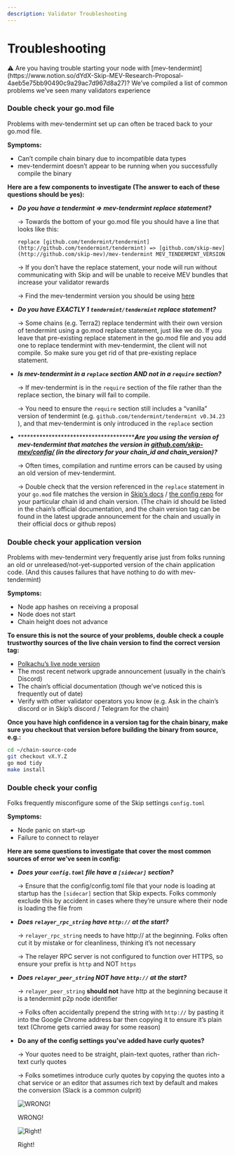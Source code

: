 ```yaml
---
description: Validator Troubleshooting
---
```


# Troubleshooting

<aside>
⚠️ Are you having trouble starting your node with [mev-tendermint](https://www.notion.so/dYdX-Skip-MEV-Research-Proposal-4aeb5e75bb90490c9a29ac7d967d8a27)? We’ve compiled a list of common problems we’ve seen many validators experience

</aside>

### Double check your go.mod file

Problems with mev-tendermint set up can often be traced back to your go.mod file. 

**Symptoms:** 

- Can’t compile chain binary due to incompatible data types
- mev-tendermint doesn’t appear to be running when you successfully compile the binary

**Here are a few components to investigate (The answer to each of these questions should be yes):** 

- ***Do you have a tendermint ⇒ mev-tendermint replace statement?***
    
    → Towards the bottom of your go.mod file you should have a line that looks like this: 
    
    `replace [github.com/tendermint/tendermint](http://github.com/tendermint/tendermint) => [github.com/skip-mev](http://github.com/skip-mev)/mev-tendermint MEV_TENDERMINT_VERSION`  
    
    → If you don’t have the replace statement, your node will run without communicating with Skip and will be unable to receive MEV bundles that increase your validator rewards
    
    → Find the mev-tendermint version you should be using [here](../Chain%20Configuration%20431f9bfd28694949aec46de190b1eb5a.md)
    
- ***Do you have EXACTLY 1 `tendermint/tendermint` replace statement?***
    
    → Some chains (e.g. Terra2) replace tendermint with their own version of tendermint using a go.mod replace statement, just like we do. If you leave that pre-existing replace statement in the go.mod file and you add one to replace tendermint with mev-tendermint, the client will not compile. So make sure you get rid of that pre-existing replace statement. 
    
- ***Is mev-tendermint in a `replace` section AND not in a `require` section?***
    
    → If mev-tendermint is in the `require` section of the file rather than the replace section, the binary will fail to compile. 
    
    → You need to ensure the `require` section still includes a “vanilla” version of tendermint (e.g. `github.com/tendermint/tendermint v0.34.23` ), and that mev-tendermint is only introduced in the `replace` section 
    
- *****************************************Are you using the version of mev-tendermint that matches the version in [github.com/skip-mev/config/](http://github.com/skip-mev/config/) (in the directory for your chain_id and chain_version)?***
    
    → Often times, compilation and runtime errors can be caused by using an old version of mev-tendermint. 
    
    → Double check that the version referenced in the `replace` statement in your `go.mod` file matches the version in [Skip’s docs](../Chain%20Configuration%20431f9bfd28694949aec46de190b1eb5a.md) / [the config repo](Validator%20Troubleshooting%20Guide%20caf97a63c5cb47b8903931ea923e86f9.md) for your particular chain id and chain version. (The chain id should be listed in the chain’s official documentation, and the chain version tag can be found in the latest upgrade announcement for the chain and usually in their official docs or github repos) 
    

### Double check your application version

Problems with mev-tendermint very frequently arise just from folks running an old or unreleased/not-yet-supported version of the chain application code. (And this causes failures that have nothing to do with mev-tendermint) 

********************Symptoms:******************** 

- Node app hashes on receiving a proposal
- Node does not start
- Chain height does not advance

**************************************To ensure this is not the source of your problems, double check a couple trustworthy sources of the live chain version to find the correct version tag:************************************** 

- [Polkachu’s live node version](Validator%20Troubleshooting%20Guide%20caf97a63c5cb47b8903931ea923e86f9.md)
- The most recent network upgrade announcement (usually in the chain’s Discord)
- The chain’s official documentation (though we’ve noticed this is frequently out of date)
- Verify with other validator operators you know (e.g. Ask in the chain’s discord or in Skip’s discord / Telegram for the chain)

******************************************************************Once you have high confidence in a version tag for the chain binary, make sure you checkout that version before building the binary from source, e.g.:****************************************************************** 

```bash
cd ~/chain-source-code
git checkout vX.Y.Z
go mod tidy
make install
```

### Double check your config

Folks frequently misconfigure some of the Skip settings `config.toml` 

**Symptoms:** 

- Node panic on start-up
- Failure to connect to relayer

**Here are some questions to investigate that cover the most common sources of error we’ve seen in config:** 

- ***Does your `config.toml` file have a `[sidecar]` section?***
    
    → Ensure that the config/config.toml file that your node is loading at startup has the `[sidecar]`  section that Skip expects. Folks commonly exclude this by accident in cases where they’re unsure where their node is loading the file from 
    
- ***Does `relayer_rpc_string` have `http://` at the start?***
    
    → `relayer_rpc_string` needs to have http:// at the beginning. Folks often cut it by mistake or for cleanliness, thinking it’s not necessary 
    
    → The relayer RPC server is not configured to function over HTTPS, so ensure your prefix is `http` and NOT `https` 
    
- ***Does `relayer_peer_string` NOT have `http://` at the start?***
    
    → `relayer_peer_string` **should not** have http at the beginning because it is a tendermint p2p node identifier
    
    → Folks often accidentally prepend the string with `http://` by pasting it into the Google Chrome address bar then copying it to ensure it’s plain text (Chrome gets carried away for some reason) 
    
- ****Do any of the config settings you’ve added have curly quotes?****
    
    → Your quotes need to be straight, plain-text quotes, rather than rich-text curly quotes
    
    → Folks sometimes introduce curly quotes by copying the quotes into a chat service or an editor that assumes rich text by default and makes the conversion (Slack is a common culprit)
    
    ![WRONG! ](/img/docs/validator/quotes-wrong.png)
    
    WRONG! 
    
    ![Right!](/img/docs/validator/quotes-correct.png)
    
    Right!

